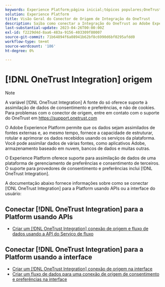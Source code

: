```yaml
---
keywords: Experience Platform;página inicial;tópicos populares;OneTrust;onetrust;consentimento;consentimento e preferências;conformidade
solution: Experience Platform
title: Visão Geral do Conector de Origem de Integração do OneTrust
description: Saiba como conectar a Integração do OneTrust ao Adobe Experience Platform usando APIs ou a interface do usuário.
last-substantial-update: 2023-04-26T00:00:00Z
exl-id: f2229d4d-8aa6-483a-9156-403309f80007
source-git-commit: 71b64894f6a08941b62bf8c6990d6bf0295afdd0
workflow-type: tm+mt
source-wordcount: '186'
ht-degree: 0%

---
```


# [!DNL OneTrust Integration] origem

>[!NOTE]
>
>A variável [!DNL OneTrust Integration] A fonte do só oferece suporte à assimilação de dados de consentimento e preferências, e não de cookies. Para problemas com o conector de origem, entre em contato com o suporte do OneTrust em https://support.onetrust.com

O Adobe Experience Platform permite que os dados sejam assimilados de fontes externas e, ao mesmo tempo, fornece a capacidade de estruturar, rotular e aprimorar os dados recebidos usando os serviços da plataforma. Você pode assimilar dados de várias fontes, como aplicativos Adobe, armazenamento baseado em nuvem, bancos de dados e muitas outras.

O Experience Platform oferece suporte para assimilação de dados de uma plataforma de gerenciamento de preferências e consentimento de terceiros. O suporte para provedores de consentimento e preferências inclui [!DNL OneTrust Integration].

A documentação abaixo fornece informações sobre como se conectar [!DNL OneTrust Integration] para a Platform usando APIs ou a interface do usuário:

## Conectar [!DNL OneTrust Integration] para a Platform usando APIs

- [Criar um [!DNL OneTrust Integration] conexão de origem e fluxo de dados usando a API do Serviço de fluxo](../../tutorials/api/create/consent-and-preferences/onetrust.md)

## Conectar [!DNL OneTrust Integration] para a Platform usando a interface

- [Criar um [!DNL OneTrust Integration] conexão de origem na interface](../../tutorials/ui/create/consent-and-preferences/onetrust.md)
- [Criar um fluxo de dados para uma conexão de origem de consentimento e preferências na interface](../../tutorials/ui/dataflow/consent-and-preferences.md)
